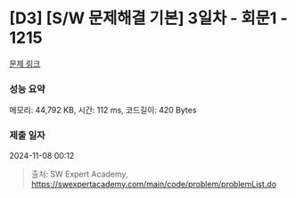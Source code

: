 # [D3] [S/W 문제해결 기본] 3일차 - 회문1 - 1215 

[문제 링크](https://swexpertacademy.com/main/code/problem/problemDetail.do?contestProbId=AV14QpAaAAwCFAYi) 

### 성능 요약

메모리: 44,792 KB, 시간: 112 ms, 코드길이: 420 Bytes

### 제출 일자

2024-11-08 00:12



> 출처: SW Expert Academy, https://swexpertacademy.com/main/code/problem/problemList.do